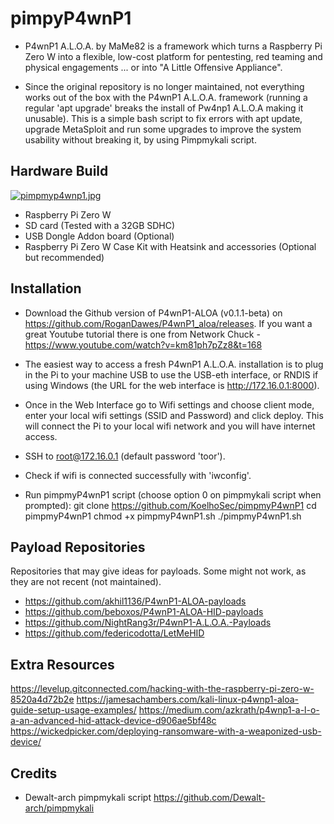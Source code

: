 # pimpyP4wnP1
 
- P4wnP1 A.L.O.A. by MaMe82 is a framework which turns a Raspberry Pi Zero W into a flexible, low-cost platform for pentesting, red teaming and physical engagements ... or into "A Little Offensive Appliance".

- Since the original repository is no longer maintained, not everything works out of the box with the P4wnP1 A.L.O.A. framework (running a regular 'apt upgrade' breaks the install of Pw4np1 A.L.O.A making it unusable). This is a simple bash script to fix errors with apt update, upgrade MetaSploit and run some upgrades to improve the system usability without breaking it, by using Pimpmykali script.

## Hardware Build

[![pimpmyp4wnp1.jpg](https://i.postimg.cc/90w6ryxN/pimpmyp4wnp1.jpg)](https://postimg.cc/H8HZN81Q)

- Raspberry Pi Zero W
- SD card (Tested with a 32GB SDHC) 
- USB Dongle Addon board (Optional)
- Raspberry Pi Zero W Case Kit with Heatsink and accessories (Optional but recommended)

## Installation

- Download the Github version of P4wnP1-ALOA (v0.1.1-beta) on https://github.com/RoganDawes/P4wnP1_aloa/releases. If you want a great Youtube tutorial there is one from Network Chuck - https://www.youtube.com/watch?v=km81ph7pZz8&t=168

- The easiest way to access a fresh P4wnP1 A.L.O.A. installation is to plug in the Pi to your machine USB to use the USB-eth interface, or RNDIS if using Windows (the URL for the web interface is http://172.16.0.1:8000).

- Once in the Web Interface go to Wifi settings and choose client mode, enter your local wifi settings (SSID and Password) and click deploy. This will connect the Pi to your local wifi network and you will have internet access.

- SSH to root@172.16.0.1 (default password 'toor').

- Check if wifi is connected successfully with 'iwconfig'.

- Run pimpmyP4wnP1 script (choose option 0 on pimpmykali script when prompted):
git clone https://github.com/KoelhoSec/pimpmyP4wnP1
cd pimpmyP4wnP1
chmod +x pimpmyP4wnP1.sh
./pimpmyP4wnP1.sh

## Payload Repositories
Repositories that may give ideas for payloads. Some might not work, as they are not recent (not maintained).

- https://github.com/akhil1136/P4wnP1-ALOA-payloads
- https://github.com/beboxos/P4wnP1-ALOA-HID-payloads
- https://github.com/NightRang3r/P4wnP1-A.L.O.A.-Payloads
- https://github.com/federicodotta/LetMeHID

## Extra Resources

https://levelup.gitconnected.com/hacking-with-the-raspberry-pi-zero-w-8520a4d72b2e
https://jamesachambers.com/kali-linux-p4wnp1-aloa-guide-setup-usage-examples/
https://medium.com/azkrath/p4wnp1-a-l-o-a-an-advanced-hid-attack-device-d906ae5bf48c
https://wickedpicker.com/deploying-ransomware-with-a-weaponized-usb-device/

## Credits
- Dewalt-arch pimpmykali script
https://github.com/Dewalt-arch/pimpmykali
